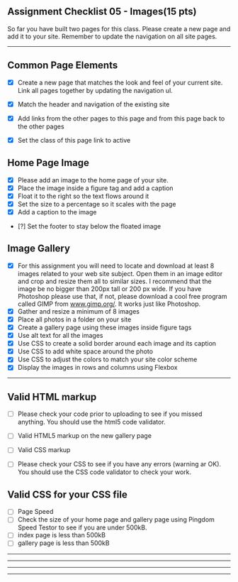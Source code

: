 Assignment Checklist 05 - Images(15 pts)
---

So far you have built two pages for this class. Please create a new page and add it to your site. Remember to update the navigation on all site pages.

---
Common Page Elements
---
- [x] Create a new page that matches the look and feel of your current site. Link all pages together by updating the navigation ul.
- [x] Match the header and navigation of the existing site
- [x] Add links from the other pages to this page and from this page back to the other pages
- [x] Set the class of this page link to active


Home Page Image
---
- [x] Please add an image to the home page of your site.
- [x] Place the image inside a figure tag and add a caption
- [x] Float it to the right so the text flows around it
- [x] Set the size to a percentage so it scales with the page
- [x] Add a caption to the image
- [?] Set the footer to stay below the floated image


Image Gallery
---
- [x] For this assignment you will need to locate and download at least 8 images related to your web site subject. Open them in an image editor and crop and resize them all to similar sizes. I recommend that the image be no bigger than 200px tall or 200 px wide. If you have Photoshop please use that, if not, please download a cool free program called GIMP from www.gimp.org/. It works just like Photoshop.
- [x] Gather and resize a minimum of 8 images
- [x] Place all photos in a folder on your site
- [x] Create a gallery page using these images inside figure tags
- [x] Use alt text for all the images
- [x] Use CSS to create a solid border around each image and its caption
- [x] Use CSS to add white space around the photo
- [x] Use CSS to adjust the colors to match your site color scheme
- [x] Display the images in rows and columns using Flexbox

---
Valid HTML markup
---
- [ ] Please check your code prior to uploading to see if you missed anything. You should use the html5 code validator.
- [ ] Valid HTML5 markup on the new gallery page
- [ ] Valid CSS markup
- [ ] Please check your CSS to see if you have any errors (warning ar OK). You should use the CSS code validator to check your work.


Valid CSS for your CSS file
---
- [ ] Page Speed
- [ ] Check the size of your home page and gallery page using Pingdom Speed Testor to see if you are under 500kB.
- [ ] index page is less than 500kB
- [ ] gallery page is less than 500kB

---

---

---

---